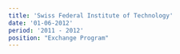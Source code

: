 ```yaml
---
title: 'Swiss Federal Institute of Technology'
date: '01-06-2012'
period: '2011 - 2012'
position: "Exchange Program"
---
```


